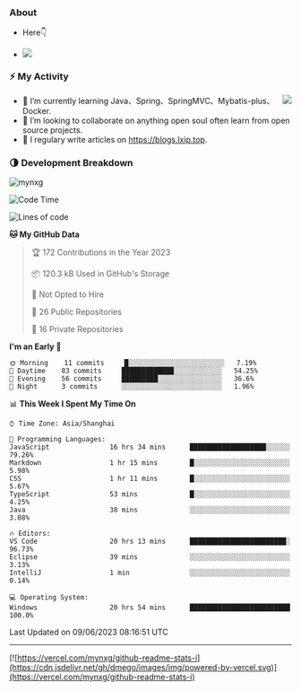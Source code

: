
### About

- Here👇

- ![](https://komarev.com/ghpvc/?username=mynxg&color=green)
<!-- - ![](https://visitor-badge.glitch.me/badge?page_id=mynxg.mynxg) -->

### ⚡️ My Activity

<img align="right" src="https://github-readme-stats-i.vercel.app/api?username=imnxg&show_icons=true&icon_color=1573B3&hide_title=true&text_color=718096&bg_color=00000000&hide_border=true"/>

<ul>
    <li> 🌱 I’m currently learning Java、Spring、SpringMVC、Mybatis-plus、Docker.</li>
    <li> 👯 I’m looking to collaborate on anything open souI often learn from open source projects.</li>
    <li> 📝 I regulary write articles on <a href="https://blogs.lxip.top">https://blogs.lxip.top</a>.</li>
    <!-- <li> ⚡ Fun fact: I ❤️ 😻.</li> -->
</ul>

<!-- <h3>Github Activity</h3>
<p style="img{display:block;margin:0 auto;}">

[![](https://activity-graph.herokuapp.com/graph?username=mynxg&theme=tokyonight)](https://github.com/ashutosh00710/github-readme-activity-graph)
![keney's github stats](https://github-readme-stats-i.vercel.app/api?username=imnxg&show_icons=true&icon_color=1573B3)
</p> -->
### 🌗 Development Breakdown

<img src="https://komarev.com/ghpvc/?username=mynxg" alt=" mynxg" />

<!--START_SECTION:waka-->
![Code Time](http://img.shields.io/badge/Code%20Time-121%20hrs%204%20mins-blue)

![Lines of code](https://img.shields.io/badge/From%20Hello%20World%20I%27ve%20Written-62%20Thousand%20lines%20of%20code-blue)

**🐱 My GitHub Data** 

> 🏆 172 Contributions in the Year 2023
 > 
> 📦 120.3 kB Used in GitHub's Storage 
 > 
> 🚫 Not Opted to Hire
 > 
> 📜 26 Public Repositories 
 > 
> 🔑 16 Private Repositories  
 > 
**I'm an Early 🐤** 

```text
🌞 Morning    11 commits     █░░░░░░░░░░░░░░░░░░░░░░░░   7.19% 
🌆 Daytime    83 commits     █████████████░░░░░░░░░░░░   54.25% 
🌃 Evening    56 commits     █████████░░░░░░░░░░░░░░░░   36.6% 
🌙 Night      3 commits      ░░░░░░░░░░░░░░░░░░░░░░░░░   1.96%

```


📊 **This Week I Spent My Time On** 

```text
⌚︎ Time Zone: Asia/Shanghai

💬 Programming Languages: 
JavaScript               16 hrs 34 mins      ███████████████████░░░░░░   79.26% 
Markdown                 1 hr 15 mins        █░░░░░░░░░░░░░░░░░░░░░░░░   5.98% 
CSS                      1 hr 11 mins        █░░░░░░░░░░░░░░░░░░░░░░░░   5.67% 
TypeScript               53 mins             █░░░░░░░░░░░░░░░░░░░░░░░░   4.25% 
Java                     38 mins             ░░░░░░░░░░░░░░░░░░░░░░░░░   3.08%

🔥 Editors: 
VS Code                  20 hrs 13 mins      ████████████████████████░   96.73% 
Eclipse                  39 mins             ░░░░░░░░░░░░░░░░░░░░░░░░░   3.13% 
IntelliJ                 1 min               ░░░░░░░░░░░░░░░░░░░░░░░░░   0.14%

💻 Operating System: 
Windows                  20 hrs 54 mins      █████████████████████████   100.0%

```


 Last Updated on 09/06/2023 08:16:51 UTC
<!--END_SECTION:waka-->

---

[![https://vercel.com/mynxg/github-readme-stats-i](https://cdn.jsdelivr.net/gh/dmego/images/img/powered-by-vercel.svg)](https://vercel.com/mynxg/github-readme-stats-i)
